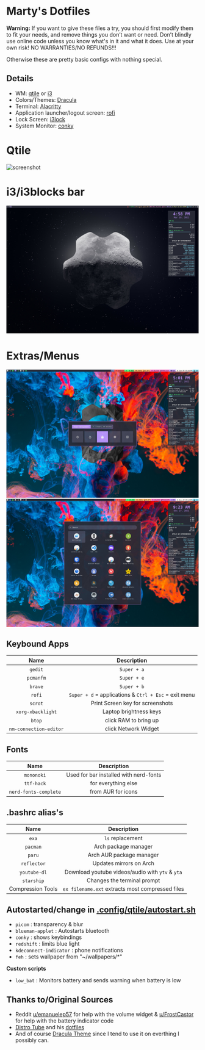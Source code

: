 # Marty's Dotfiles

**Warning:** If you want to give these files a try, you should first modify them to fit your needs, and remove things you don’t want or need. Don’t blindly use online code unless you know what's in it and what it does. Use at your own risk! NO WARRANTIES/NO REFUNDS!!!

Otherwise these are pretty basic configs with nothing special.

## Details

- WM: [qtile](http://www.qtile.org) or [i3](https://i3wm.org/docs/)
- Colors/Themes: [Dracula](https://draculatheme.com)
- Terminal: [Alacritty](https://github.com/alacritty/alacritty)
- Application launcher/logout screen: [rofi](https://github.com/davatorium/rofi)
- Lock Screen: [i3lock](https://i3wm.org/i3lock/)
- System Monitor: [conky](<https://en.wikipedia.org/wiki/Conky_(software)>)

# Qtile

![screenshot](.screenshots/qtile.png)

# i3/i3blocks bar

![screenshot](.screenshots/i3.png)

# Extras/Menus

![screenshot](.screenshots/logout-menu.png)
![screenshot](.screenshots/apps-menu.png)

## Keybound Apps

|          Name          |                      Description                      |
| :--------------------: | :---------------------------------------------------: |
|        `gedit`         |                      `Super + a`                      |
|       `pcmanfm`        |                      `Super + e`                      |
|        `brave`         |                      `Super + b`                      |
|         `rofi`         | `Super + d` = applications & `Ctrl + Esc` = exit menu |
|        `scrot`         |           Print Screen key for screenshots            |
|   `xorg-xbacklight`    |                Laptop brightness keys                 |
|         `btop`         |                 click RAM to bring up                 |
| `nm-connection-editor` |                 click Network Widget                  |

## Fonts

|         Name          |              Description               |
| :-------------------: | :------------------------------------: |
|      `mononoki`       | Used for bar installed with nerd-fonts |
|      `ttf-hack`       |          for everything else           |
| `nerd-fonts-complete` |           from AUR for icons           |

## .bashrc alias's

|       Name        |                   Description                    |
| :---------------: | :----------------------------------------------: |
|       `exa`       |                 `ls` replacement                 |
|     `pacman`      |               Arch package manager               |
|      `paru`       |             Arch AUR package manager             |
|    `reflector`    |             Updates mirrors on Arch              |
|   `youtube-dl`    | Download youtube videos/audio with `ytv` & `yta` |
|    `starship`     |           Changes the terminal prompt            |
| Compression Tools | `ex filename.ext` extracts most compressed files |

## Autostarted/change in [.config/qtile/autostart.sh](https://github.com/Marty1820/dotfiles/blob/master/.config/qtile/autostart.sh)

- `picom` : transparency & blur
- `blueman-applet` : Autostarts bluetooth
- `conky` : shows keybindings
- `redshift` : limits blue light
- `kdeconnect-indicator` : phone notifications
- `feh` : sets wallpaper from "~/wallpapers/\*"

**Custom scripts**

- `low_bat` : Monitors battery and sends warning when battery is low

## Thanks to/Original Sources

- Reddit [u/emanuelep57](https://www.reddit.com/user/emanuelep57) for help with the volume widget & [u/FrostCastor](https://www.reddit.com/user/FrostCastor) for help with the battery indicator code
- [Distro Tube](https://distro.tube/) and his [dotfiles](https://gitlab.com/dwt1/dotfiles)
- And of course [Dracula Theme](https://github.com/dracula/dracula-theme) since I tend to use it on everthing I possibly can.
